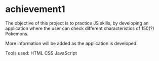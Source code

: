 # achievement1

The objective of this project is to practice JS skills, by developing an application where the user can check different characteristics of 150(?) Pokemons.

More information will be added as the application is developed.


Tools used:
HTML
CSS
JavaScript
